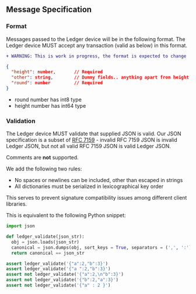 Message Specification
-------------------------

### Format

Messages passed to the Ledger device will be in the following format. The Ledger device MUST accept any transaction (valid as below) in this format.

```diff
+ WARNING: This is work in progress, the format is expected to change
```


```json
{
  "height": number,       // Required
  "other": string,        // Dummy fields.. anything apart from height and round should be ignored
  "round": number         // Required
}
```

- round number has int8 type
- height number has int64 type

### Validation

The Ledger device MUST validate that supplied JSON is valid. Our JSON specification is a subset of [RFC 7159](https://tools.ietf.org/html/rfc7159) - invalid RFC 7159 JSON is invalid Ledger JSON, but not all valid RFC 7159 JSON is valid Ledger JSON.

Comments are **not** supported.

We add the following two rules:
- No spaces or newlines can be included, other than escaped in strings
- All dictionaries must be serialized in lexicographical key order

This serves to prevent signature compatibility issues among different client libraries.

This is equivalent to the following Python snippet:

```python
import json

def ledger_validate(json_str):
  obj = json.loads(json_str)
  canonical = json.dumps(obj, sort_keys = True, separators = (',', ':'))
  return canonical == json_str

assert ledger_validate('{"a":2,"b":3}')
assert ledger_validate('{"a ":2,"b":3}')
assert not ledger_validate('{"a":2,\n"b":3}')
assert not ledger_validate('{"b":2,"a":3}')
assert not ledger_validate('{"a" : 2 }')
```
